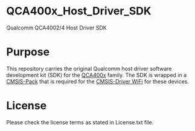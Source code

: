 # QCA400x_Host_Driver_SDK
Qualcomm QCA4002/4 Host Driver SDK

# Purpose
This repository carries the original Qualcomm host driver software development kit (SDK) for the [QCA400x](https://www.qualcomm.com/media/documents/files/qca400x-product-brief.pdf) family.
The SDK is wrapped in a [CMSIS-Pack](https://arm-software.github.io/CMSIS_5/Pack/html/index.html) that is required
for the [CMSIS-Driver WiFi](https://github.com/MDK-Packs/QCA400x_WiFi_Driver) for these devices.

# License
Please check the license terms as stated in License.txt file.
